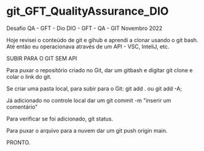 # git_GFT_QualityAssurance_DIO
Desafio QA - GFT - Dio
DIO - GFT - QA - GIT
Novembro 2022


Hoje revisei o conteúdo de git e gihub e aprendi a clonar usando o git bash.
Até então eu operacionava através de um API - VSC, InteliJ, etc.

SUBIR PARA O GIT SEM API

Para puxar o repositório criado no Git, dar um gitbash e digitar git clone e colar o link do git.

Se criar uma pasta local, para subir para o Git: git add . ou git add -A;

Já adicionado no controle local dar um git commit -m "inserir um comentário"

Para verificar se foi adicionado, git status.

Para puxar o arquivo para a nuvem dar um git push origin main.

PRONTO. 
